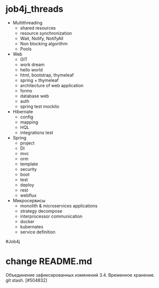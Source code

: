 # job4j_threads

+ Multithreading
    - shared resources
    - resource synchronization
    - Wait, Notify, NotifyAll
    - Non blocking algorithm
    - Pools
+ Web
  - GIT
  - work dream
  - hello world
  - html, bootstrap, thymeleaf
  - spring + thymeleaf
  - architecture of web application
  - forms
  - database web
  - auth
  - spring test mockito
+ Hibernate
  - config
  - mapping
  - HQL
  - integrations test
+ Spring
  - project
  - DI
  - mvc
  - orm
  - template
  - security
  - boot
  - test
  - deploy
  - rest
  - webflux
+ Микросервисы
  - monolith & microservices applications
  - strategy decompose
  - interprocessor communication
  - docker
  - kubernates
  - service definition
 
#Job4j
# change README.md

Объединение зафиксированных изменений
3.4. Временное хранение. git stash. [#504832]
 